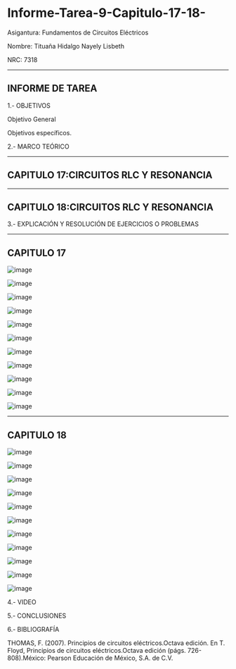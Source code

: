 # Informe-Tarea-9-Capitulo-17-18-

Asigantura: Fundamentos de Circuitos Eléctricos

Nombre: Tituaña Hidalgo Nayely Lisbeth

NRC: 7318

------------------------------------------------------------------------------
INFORME DE TAREA 
------------------------------------------------------------------------------
1.- OBJETIVOS

Objetivo General

Objetivos específicos.

2.- MARCO TEÓRICO

------------------------------------------------------------------------------
CAPITULO 17:CIRCUITOS RLC Y RESONANCIA
------------------------------------------------------------------------------

------------------------------------------------------------------------------
CAPITULO 18:CIRCUITOS RLC Y RESONANCIA
------------------------------------------------------------------------------

3.- EXPLICACIÓN Y RESOLUCIÓN DE EJERCICIOS O PROBLEMAS

------------------------------------------------------------------------------
CAPITULO 17
------------------------------------------------------------------------------

![image](https://user-images.githubusercontent.com/105722861/187305935-14062e74-7975-4874-a59e-7f952add3cf1.png)

![image](https://user-images.githubusercontent.com/105722861/187306284-358d9617-8d93-4f11-944c-a4a649d8f99a.png)

![image](https://user-images.githubusercontent.com/105722861/187306417-4c781259-ab2b-4dbf-bb35-7a30d94d6960.png)

![image](https://user-images.githubusercontent.com/105722861/187306501-f21ffef3-26a3-4518-ac9f-2566af320eb4.png)

![image](https://user-images.githubusercontent.com/105722861/187306685-ea3c6e2a-7b80-4254-9c6b-9486e2d51bc9.png)

![image](https://user-images.githubusercontent.com/105722861/187306888-4927e50e-ee24-44e9-aeb8-ddba1f176c19.png)

![image](https://user-images.githubusercontent.com/105722861/187307728-7c64a56e-5085-4f5a-b225-92e80c660d8c.png)

![image](https://user-images.githubusercontent.com/105722861/187307898-7eb9aa62-7511-4972-9fe5-2c3062007a9a.png)

![image](https://user-images.githubusercontent.com/105722861/187308037-0b9eddd6-484d-4bad-95e8-fdeaa1fc5bae.png)

![image](https://user-images.githubusercontent.com/105722861/187308423-41532592-0775-46bf-9b57-b97de8f684d2.png)

![image](https://user-images.githubusercontent.com/105722861/187308588-f2ac5158-dc0d-40c4-b31a-66ad2eefd1f6.png)

------------------------------------------------------------------------------
CAPITULO 18
------------------------------------------------------------------------------

![image](https://user-images.githubusercontent.com/105722861/187308789-c681162e-d5a8-47da-a1c1-277e57044575.png)

![image](https://user-images.githubusercontent.com/105722861/187308925-234e07e1-c63c-441f-bfc3-ce57a4c04b61.png)

![image](https://user-images.githubusercontent.com/105722861/187309100-703a8095-7428-49d9-b247-a5e82a541ee7.png)

![image](https://user-images.githubusercontent.com/105722861/187309255-5ca92c2b-fecb-4992-8cc0-324b68a128d5.png)

![image](https://user-images.githubusercontent.com/105722861/187309477-dbc1c8be-bf0f-4a3f-84e0-213a3ff71ce5.png)

![image](https://user-images.githubusercontent.com/105722861/187309646-07bb262a-9a7d-44f5-b434-f8dfbfbd034c.png)

![image](https://user-images.githubusercontent.com/105722861/187309849-97b51cdc-6bb2-4d9e-bc02-15393b71b960.png)

![image](https://user-images.githubusercontent.com/105722861/187309954-c61cd035-fbae-4cfd-abe8-8771227e7a30.png)

![image](https://user-images.githubusercontent.com/105722861/187310120-f5ff7a4a-276b-40ed-ba5c-a16f93e9c82f.png)

![image](https://user-images.githubusercontent.com/105722861/187310468-9fb303e6-58d7-4d7d-ba96-504d2f0ff188.png)

![image](https://user-images.githubusercontent.com/105722861/187310586-294650f8-0f17-42cf-a6a8-29f954b08266.png)

4.- VIDEO

5.- CONCLUSIONES

6.- BIBLIOGRAFÍA

THOMAS, F. (2007). Principios de circuitos eléctricos.Octava edición. En T. Floyd, Principios de circuitos eléctricos.Octava edición (págs. 726-808).México: Pearson Educación de México, S.A. de C.V.
